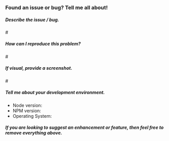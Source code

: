 ### Found an issue or bug? Tell me all about!

##### Describe the issue / bug.
\#

##### How can I reproduce this problem?
\#

##### If visual, provide a screenshot.
\#

##### Tell me about your development environment.
  * Node version:
  * NPM version:
  * Operating System:

#### *If you are looking to suggest an enhancement or feature, then feel free to remove everything above.*